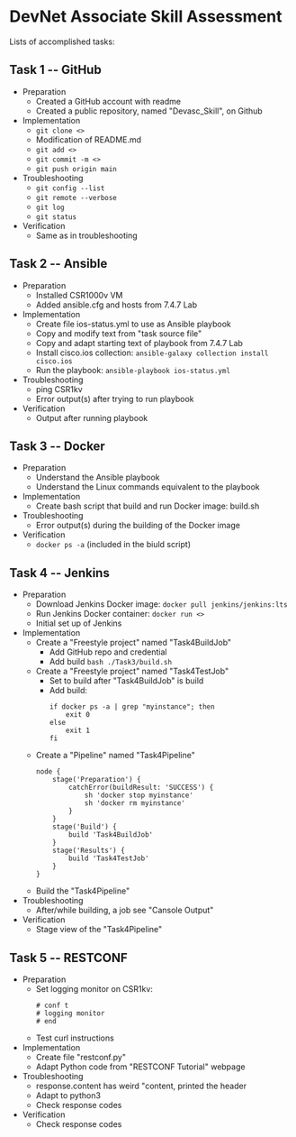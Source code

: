 # DevNet Associate Skill Assessment
Lists of accomplished tasks:

## Task 1 -- GitHub
- Preparation
    - Created a GitHub account with readme
    - Created a public repository, named "Devasc_Skill", on Github
- Implementation
    - `git clone <>`
    - Modification of README.md
    - `git add <>`
    - `git commit -m <>`
    - `git push origin main`
- Troubleshooting
    - `git config --list`
    - `git remote --verbose`
    - `git log`
    - `git status`
- Verification
    - Same as in troubleshooting 

## Task 2 -- Ansible
- Preparation
    - Installed CSR1000v VM
    - Added ansible.cfg and hosts from 7.4.7 Lab
- Implementation
    - Create file ios-status.yml to use as Ansible playbook
    - Copy and modify text from "task source file"
    - Copy and adapt starting text of playbook from 7.4.7 Lab
    - Install cisco.ios collection: `ansible-galaxy collection install cisco.ios`
    - Run the playbook: `ansible-playbook ios-status.yml`
- Troubleshooting
    - ping CSR1kv
    - Error output(s) after trying to run playbook
- Verification
    - Output after running playbook

## Task 3 -- Docker
- Preparation
    - Understand the Ansible playbook
    - Understand the Linux commands equivalent to the playbook
- Implementation
    - Create bash script that build and run Docker image: build.sh
- Troubleshooting
    - Error output(s) during the building of the Docker image
- Verification 
    - `docker ps -a` (included in the biuld script)

## Task 4 -- Jenkins
- Preparation
    - Download Jenkins Docker image: `docker pull jenkins/jenkins:lts`
    - Run Jenkins Docker container: `docker run <>`
    - Initial set up of Jenkins
- Implementation
    - Create a "Freestyle project" named "Task4BuildJob"
        - Add GitHub repo and credential
        - Add build `bash ./Task3/build.sh`
    - Create a "Freestyle project" named "Task4TestJob"
        - Set to build after "Task4BuildJob" is build
        - Add build:
            ```
            if docker ps -a | grep "myinstance"; then
	            exit 0
            else
	            exit 1
            fi
            ```
    - Create a "Pipeline" named "Task4Pipeline"
        ```
        node {
            stage('Preparation') {
                catchError(buildResult: 'SUCCESS') {
                    sh 'docker stop myinstance'
                    sh 'docker rm myinstance'
                } 
            }
            stage('Build') {
                build 'Task4BuildJob'
            }
            stage('Results') {
                build 'Task4TestJob'
            }
        }
        ```   
    - Build the "Task4Pipeline"
- Troubleshooting
    - After/while building, a job see "Cansole Output"
- Verification
    - Stage view of the "Task4Pipeline"

## Task 5 -- RESTCONF
- Preparation
    - Set logging monitor on CSR1kv:
        ```
        # conf t
        # logging monitor
        # end
        ```
    - Test curl instructions
- Implementation
    - Create file "restconf.py"
    - Adapt Python code from "RESTCONF Tutorial" webpage
- Troubleshooting
    - response.content has weird "content, printed the header
    - Adapt to python3
    - Check response codes
- Verification
    - Check response codes

